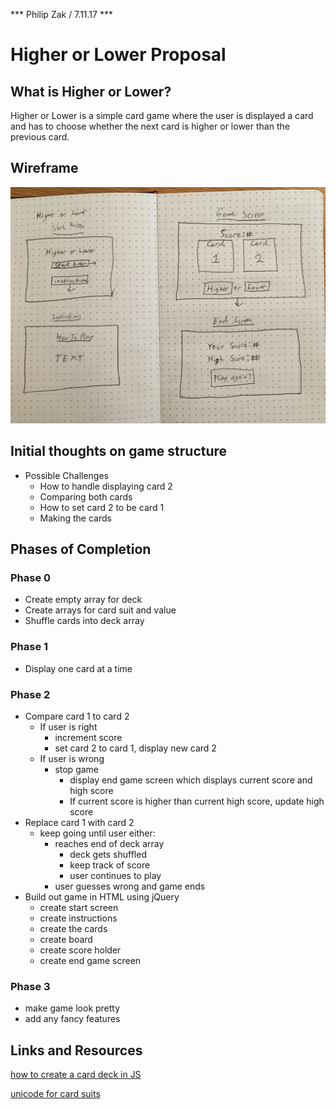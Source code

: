 *** Philip Zak / 7.11.17 ***

# Higher or Lower Proposal

## What is Higher or Lower?

Higher or Lower is a simple card game where the user is displayed a card and has to choose whether the next card is higher or lower than the previous card.

## Wireframe

![wireframe](images/wireframe.jpg)

## Initial thoughts on game structure

* Possible Challenges
  * How to handle displaying card 2
  * Comparing both cards
  * How to set card 2 to be card 1
  * Making the cards

## Phases of Completion

  ### Phase 0
  * Create empty array for deck
  * Create arrays for card suit and value
  * Shuffle cards into deck array
  ### Phase 1
  * Display one card at a time
  ### Phase 2
  * Compare card 1 to card 2
    * If user is right
      * increment score
      * set card 2 to card 1, display new card 2
    * If user is wrong
      * stop game
        * display end game screen which displays current score and high score
        * If current score is higher than current high score, update high score
  * Replace card 1 with card 2
    * keep going until user either:
      * reaches end of deck array
        * deck gets shuffled
        * keep track of score
        * user continues to play
      * user guesses wrong and game ends
  * Build out game in HTML using jQuery
    * create start screen
    * create instructions
    * create the cards
    * create board
    * create score holder
    * create end game screen
  ### Phase 3
  * make game look pretty
  * add any fancy features

## Links and Resources

[how to create a card deck in JS](http://www.thatsoftwaredude.com/content/6196/coding-a-card-deck-in-javascript)

[unicode for card suits](https://en.wikipedia.org/wiki/Playing_cards_in_Unicode#Card_suits)